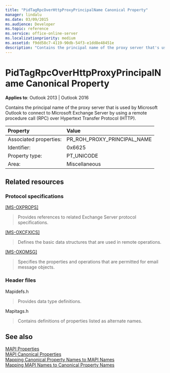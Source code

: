 ```yaml
---
title: "PidTagRpcOverHttpProxyPrincipalName Canonical Property" 
manager: lindalu
ms.date: 03/09/2015
ms.audience: Developer
ms.topic: reference
ms.service: office-online-server
ms.localizationpriority: medium
ms.assetid: f9dd58c7-4119-90db-54f3-e1dd8e48451e
description: "Contains the principal name of the proxy server that's used by Outlook to connect to Exchange Server by using an RPC over HTTP."
---
```


# PidTagRpcOverHttpProxyPrincipalName Canonical Property

**Applies to**: Outlook 2013 | Outlook 2016
  
Contains the principal name of the proxy server that is used by Microsoft Outlook to connect to Microsoft Exchange Server by using a remote procedure call (RPC) over Hypertext Transfer Protocol (HTTP).
  
|Property |Value |
|:-----|:-----|
|Associated properties:  <br/> |PR_ROH_PROXY_PRINCIPAL_NAME  <br/> |
|Identifier:  <br/> |0x6625  <br/> |
|Property type:  <br/> |PT_UNICODE  <br/> |
|Area:  <br/> |Miscellaneous  <br/> |

## Related resources

### Protocol specifications

[[MS-OXPROPS]](https://msdn.microsoft.com/library/f6ab1613-aefe-447d-a49c-18217230b148%28Office.15%29.aspx)
  
> Provides references to related Exchange Server protocol specifications.

[[MS-OXCFXICS]](https://msdn.microsoft.com/library/b9752f3d-d50d-44b8-9e6b-608a117c8532%28Office.15%29.aspx)
  
> Defines the basic data structures that are used in remote operations.

[[MS-OXOMSG]](https://msdn.microsoft.com/library/daa9120f-f325-4afb-a738-28f91049ab3c%28Office.15%29.aspx)
  
> Specifies the properties and operations that are permitted for email message objects.

### Header files

Mapidefs.h
  
> Provides data type definitions.

Mapitags.h
  
> Contains definitions of properties listed as alternate names.

## See also

[MAPI Properties](mapi-properties.md)  
[MAPI Canonical Properties](mapi-canonical-properties.md)  
[Mapping Canonical Property Names to MAPI Names](mapping-canonical-property-names-to-mapi-names.md)  
[Mapping MAPI Names to Canonical Property Names](mapping-mapi-names-to-canonical-property-names.md)
